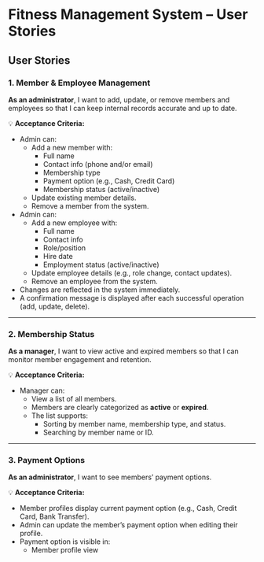 # Fitness Management System – User Stories

## User Stories

### 1. Member & Employee Management
**As an administrator**, I want to add, update, or remove members and employees so that I can keep internal records accurate and up to date.  

💡 **Acceptance Criteria:**  
- Admin can:  
  - Add a new member with:  
    - Full name  
    - Contact info (phone and/or email)  
    - Membership type  
    - Payment option (e.g., Cash, Credit Card)  
    - Membership status (active/inactive)  
  - Update existing member details.  
  - Remove a member from the system.  
- Admin can:  
  - Add a new employee with:  
    - Full name  
    - Contact info  
    - Role/position  
    - Hire date  
    - Employment status (active/inactive)  
  - Update employee details (e.g., role change, contact updates).  
  - Remove an employee from the system.  
- Changes are reflected in the system immediately.  
- A confirmation message is displayed after each successful operation (add, update, delete).  

---

### 2. Membership Status
**As a manager**, I want to view active and expired members so that I can monitor member engagement and retention.  

💡 **Acceptance Criteria:**  
- Manager can:  
  - View a list of all members.  
  - Members are clearly categorized as **active** or **expired**.  
  - The list supports:  
    - Sorting by member name, membership type, and status.    
    - Searching by member name or ID.  

---

### 3. Payment Options
**As an administrator**, I want to see members’ payment options.  

💡 **Acceptance Criteria:**  
- Member profiles display current payment option (e.g., Cash, Credit Card, Bank Transfer).  
- Admin can update the member’s payment option when editing their profile.  
- Payment option is visible in:  
  - Member profile view   


